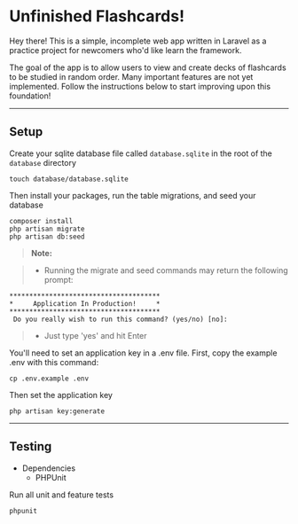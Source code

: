 Unfinished Flashcards!
===================
Hey there! This is a simple, incomplete web app written in Laravel as a practice project for newcomers who'd like learn the framework.

The goal of the app is to allow users to view and create decks of flashcards to be studied in random order. Many important features are not yet implemented. Follow the instructions below to start improving upon this foundation!

----------
Setup
-------------

Create your sqlite database file called `database.sqlite` in the root of the `database` directory

    touch database/database.sqlite

Then install your packages, run the table migrations, and seed your database

    composer install
    php artisan migrate
    php artisan db:seed

> **Note:**

> - Running the migrate and seed commands may return the following prompt:

  	**************************************
  	*     Application In Production!     *
  	**************************************
  	 Do you really wish to run this command? (yes/no) [no]:

> - Just type 'yes' and hit Enter

You'll need to set an application key in a .env file. First, copy the example .env with this command:

    cp .env.example .env

Then set the application key

    php artisan key:generate

----------
Testing
-------------

- Dependencies
  - PHPUnit

Run all unit and feature tests

    phpunit

